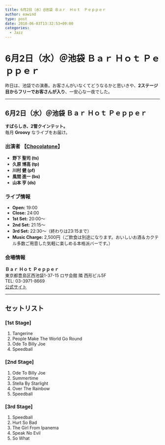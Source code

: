 ```yaml
---
title: 6月2日（水）@池袋 Ｂａｒ　Ｈｏｔ　Ｐｅｐｐｅｒ
author: eawind
type: post
date: 2010-06-03T13:32:53+09:00
categories:
  - Jazz
---
```

# 6月2日（水）＠池袋 Ｂａｒ Ｈｏｔ Ｐｅｐｐｅｒ

昨日は、池袋での演奏。お客さんがいなくてどうなるかと思いきや、**2ステージ目からフリーでお客さんが入り**、一安心な一夜でした。

---

## 6月2日（水）＠池袋 Ｂａｒ Ｈｏｔ Ｐｅｐｐｅｒ

**すばらしき、2管クインテット。**  
毎月 **Groovy** なライブをお届け。

### 出演者 【[Chocolatone](http://www.eawind.net/?page_id=930)】
- **野下 聖司 (ts)**  
- **久原 博高 (tp)**  
- **川村 健 (pf)**  
- **風間 進一 (bs)**  
- **山本 亨 (ds)**  

### ライブ情報
- **Open:** 19:00  
- **Close:** 24:00  
- **1st Set:** 20:00〜  
- **2nd Set:** 21:15〜  
- **3rd Set:** 22:30〜（終わりは23:15まで）  
- **Music Charge:** 2,500円（ご飲食は別途になります。おいしいお酒＆カクテル多数ご用意した気軽に楽しめる本格派バーです。）

### 会場情報
**Ｂａｒ Ｈｏｔ Ｐｅｐｐｅｒ**  
東京都豊島区西池袋1-37-15 ロサ会館 隣 西形ビル5F  
TEL: 03-3971-8669  
[公式サイト](http://jazzhotpepper.com/)  

---

## セットリスト

### [1st Stage]
1. Tangerine  
2. People Make The World Go Round  
3. Ode To Billy Joe  
4. Speedball  

### [2nd Stage]
1. Ode To Billy Joe  
2. Summertime  
3. Stella By Starlight  
4. Over The Rainbow  
5. Speedball  

### [3rd Stage]
1. Speedball  
2. Hurt So Bad  
3. The Girl From Ipanema  
4. Speak No Evil  
5. So What  
